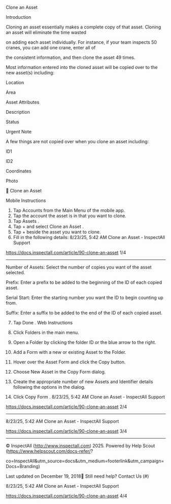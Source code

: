 Clone an Asset

Introduction

Cloning an asset essentially makes a complete copy of that asset. Cloning an asset will eliminate the time wasted

on adding each asset individually. For instance, if your team inspects 50 cranes, you can add one crane, enter all of

the consistent information, and then clone the asset 49 times.

Most information entered into the cloned asset will be copied over to the new asset(s) including:

Location

Area

Asset Attributes

Description

Status

Urgent Note

A few things are not copied over when you clone an asset including:

ID1

ID2

Coordinates

Photo

 Clone an Asset

Mobile Instructions

1. Tap  Accounts  from the Main Menu of the mobile app.
2. Tap the account the asset is in that you want to clone.
3. Tap  Assets .
4. Tap  +  and select  Clone an Asset .
5. Tap  +  beside the asset you want to clone.
6. Fill in the following details:
8/23/25, 5:42 AM Clone an Asset - InspectAll Support

https://docs.inspectall.com/article/90-clone-an-asset 1/4


---

Number of Assets: Select the number of copies you want of the asset selected.

Prefix: Enter a prefix to be added to the beginning of the ID of each copied asset.

Serial Start: Enter the starting number you want the ID to begin counting up from.

Suffix: Enter a suffix to be added to the end of the ID of each copied asset.

7. Tap  Done .
Web Instructions

1. Click  Folders  in the main menu.
2. Open a Folder by clicking the folder ID or the blue arrow to the right.
3. Add a Form with a new or existing Asset to the Folder.
4. Hover over the Asset Form and click the  Copy  button.
5. Choose New Asset in the Copy Form dialog.
6. Create the appropriate number of new Assets and Identifier details following the options in the dialog.
7. Click  Copy Form .
8/23/25, 5:42 AM Clone an Asset - InspectAll Support

https://docs.inspectall.com/article/90-clone-an-asset 2/4


---

8/23/25, 5:42 AM Clone an Asset - InspectAll Support

https://docs.inspectall.com/article/90-clone-an-asset 3/4


---

© InspectAll (http://www.inspectall.com) 2025. Powered by Help Scout (https://www.helpscout.com/docs-refer/?

co=InspectAll&utm_source=docs&utm_medium=footerlink&utm_campaign=Docs+Branding)

Last updated on December 19, 2018 Still need help? Contact Us (#)

8/23/25, 5:42 AM Clone an Asset - InspectAll Support

https://docs.inspectall.com/article/90-clone-an-asset 4/4


